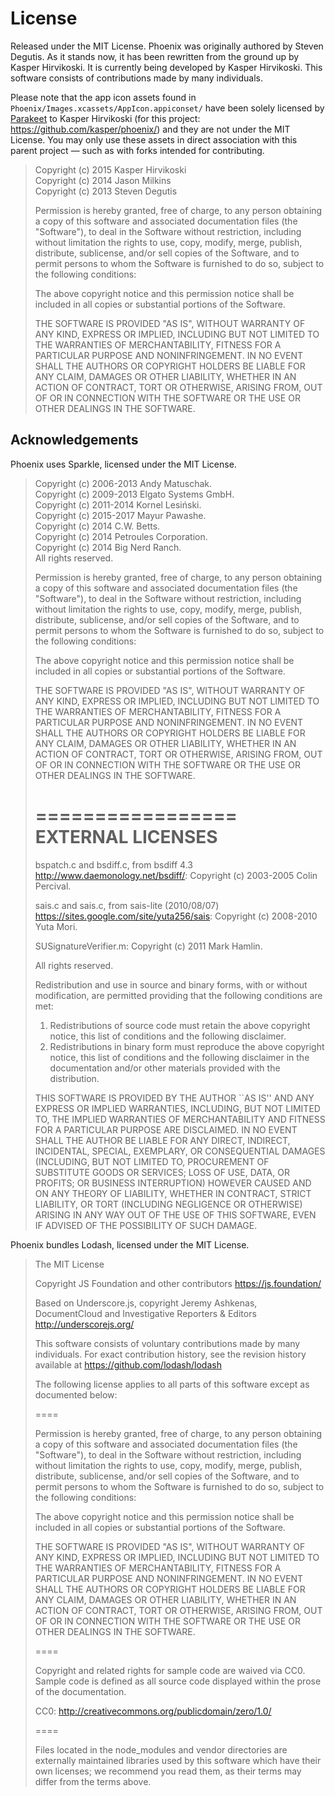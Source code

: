 License
=======

Released under the MIT License. Phoenix was originally authored by Steven Degutis. As it stands now, it has been rewritten from the ground up by Kasper Hirvikoski. It is currently being developed by Kasper Hirvikoski. This software consists of contributions made by many individuals.

Please note that the app icon assets found in `Phoenix/Images.xcassets/AppIcon.appiconset/` have been solely licensed by [Parakeet](https://parakeet.co) to Kasper Hirvikoski (for this project: https://github.com/kasper/phoenix/) and they are not under the MIT License. You may only use these assets in direct association with this parent project — such as with forks intended for contributing.

> Copyright (c) 2015 Kasper Hirvikoski  
> Copyright (c) 2014 Jason Milkins  
> Copyright (c) 2013 Steven Degutis
>
> Permission is hereby granted, free of charge, to any person obtaining a copy of this software and associated
> documentation files (the "Software"), to deal in the Software without restriction, including without limitation the
> rights to use, copy, modify, merge, publish, distribute, sublicense, and/or sell copies of the Software, and to permit
> persons to whom the Software is furnished to do so, subject to the following conditions:
>
> The above copyright notice and this permission notice shall be included in all copies or substantial portions of the
> Software.
>
> THE SOFTWARE IS PROVIDED "AS IS", WITHOUT WARRANTY OF ANY KIND, EXPRESS OR IMPLIED, INCLUDING BUT NOT LIMITED TO THE
> WARRANTIES OF MERCHANTABILITY, FITNESS FOR A PARTICULAR PURPOSE AND NONINFRINGEMENT. IN NO EVENT SHALL THE AUTHORS OR
> COPYRIGHT HOLDERS BE LIABLE FOR ANY CLAIM, DAMAGES OR OTHER LIABILITY, WHETHER IN AN ACTION OF CONTRACT, TORT OR
> OTHERWISE, ARISING FROM, OUT OF OR IN CONNECTION WITH THE SOFTWARE OR THE USE OR OTHER DEALINGS IN THE SOFTWARE.

## Acknowledgements

Phoenix uses Sparkle, licensed under the MIT License.

> Copyright (c) 2006-2013 Andy Matuschak.  
> Copyright (c) 2009-2013 Elgato Systems GmbH.  
> Copyright (c) 2011-2014 Kornel Lesiński.  
> Copyright (c) 2015-2017 Mayur Pawashe.  
> Copyright (c) 2014 C.W. Betts.  
> Copyright (c) 2014 Petroules Corporation.  
> Copyright (c) 2014 Big Nerd Ranch.  
> All rights reserved.
>
> Permission is hereby granted, free of charge, to any person obtaining a copy of
> this software and associated documentation files (the "Software"), to deal in
> the Software without restriction, including without limitation the rights to
> use, copy, modify, merge, publish, distribute, sublicense, and/or sell copies of
> the Software, and to permit persons to whom the Software is furnished to do so,
> subject to the following conditions:
>
> The above copyright notice and this permission notice shall be included in all
> copies or substantial portions of the Software.
>
> THE SOFTWARE IS PROVIDED "AS IS", WITHOUT WARRANTY OF ANY KIND, EXPRESS OR
> IMPLIED, INCLUDING BUT NOT LIMITED TO THE WARRANTIES OF MERCHANTABILITY, FITNESS
> FOR A PARTICULAR PURPOSE AND NONINFRINGEMENT. IN NO EVENT SHALL THE AUTHORS OR
> COPYRIGHT HOLDERS BE LIABLE FOR ANY CLAIM, DAMAGES OR OTHER LIABILITY, WHETHER
> IN AN ACTION OF CONTRACT, TORT OR OTHERWISE, ARISING FROM, OUT OF OR IN
> CONNECTION WITH THE SOFTWARE OR THE USE OR OTHER DEALINGS IN THE SOFTWARE.
>
> =================
> EXTERNAL LICENSES
> =================
>
> bspatch.c and bsdiff.c, from bsdiff 4.3 <http://www.daemonology.net/bsdiff/>:
>     Copyright (c) 2003-2005 Colin Percival.
>
> sais.c and sais.c, from sais-lite (2010/08/07) <https://sites.google.com/site/yuta256/sais>:
>     Copyright (c) 2008-2010 Yuta Mori.
>
> SUSignatureVerifier.m:
>     Copyright (c) 2011 Mark Hamlin.
>
> All rights reserved.
>
> Redistribution and use in source and binary forms, with or without
> modification, are permitted providing that the following conditions
> are met:
> 1. Redistributions of source code must retain the above copyright
>    notice, this list of conditions and the following disclaimer.
> 2. Redistributions in binary form must reproduce the above copyright
>    notice, this list of conditions and the following disclaimer in the
>    documentation and/or other materials provided with the distribution.
>
> THIS SOFTWARE IS PROVIDED BY THE AUTHOR ``AS IS'' AND ANY EXPRESS OR
> IMPLIED WARRANTIES, INCLUDING, BUT NOT LIMITED TO, THE IMPLIED
> WARRANTIES OF MERCHANTABILITY AND FITNESS FOR A PARTICULAR PURPOSE
> ARE DISCLAIMED.  IN NO EVENT SHALL THE AUTHOR BE LIABLE FOR ANY
> DIRECT, INDIRECT, INCIDENTAL, SPECIAL, EXEMPLARY, OR CONSEQUENTIAL
> DAMAGES (INCLUDING, BUT NOT LIMITED TO, PROCUREMENT OF SUBSTITUTE GOODS
> OR SERVICES; LOSS OF USE, DATA, OR PROFITS; OR BUSINESS INTERRUPTION)
> HOWEVER CAUSED AND ON ANY THEORY OF LIABILITY, WHETHER IN CONTRACT,
> STRICT LIABILITY, OR TORT (INCLUDING NEGLIGENCE OR OTHERWISE) ARISING
> IN ANY WAY OUT OF THE USE OF THIS SOFTWARE, EVEN IF ADVISED OF THE
> POSSIBILITY OF SUCH DAMAGE.

Phoenix bundles Lodash, licensed under the MIT License.

> The MIT License
>
> Copyright JS Foundation and other contributors <https://js.foundation/>
>
> Based on Underscore.js, copyright Jeremy Ashkenas,
> DocumentCloud and Investigative Reporters & Editors <http://underscorejs.org/>
>
> This software consists of voluntary contributions made by many
> individuals. For exact contribution history, see the revision history
> available at https://github.com/lodash/lodash
>
> The following license applies to all parts of this software except as
> documented below:
>
> ====
>
> Permission is hereby granted, free of charge, to any person obtaining
> a copy of this software and associated documentation files (the
> "Software"), to deal in the Software without restriction, including
> without limitation the rights to use, copy, modify, merge, publish,
> distribute, sublicense, and/or sell copies of the Software, and to
> permit persons to whom the Software is furnished to do so, subject to
> the following conditions:
>
> The above copyright notice and this permission notice shall be
> included in all copies or substantial portions of the Software.
>
> THE SOFTWARE IS PROVIDED "AS IS", WITHOUT WARRANTY OF ANY KIND,
> EXPRESS OR IMPLIED, INCLUDING BUT NOT LIMITED TO THE WARRANTIES OF
> MERCHANTABILITY, FITNESS FOR A PARTICULAR PURPOSE AND
> NONINFRINGEMENT. IN NO EVENT SHALL THE AUTHORS OR COPYRIGHT HOLDERS BE
> LIABLE FOR ANY CLAIM, DAMAGES OR OTHER LIABILITY, WHETHER IN AN ACTION
> OF CONTRACT, TORT OR OTHERWISE, ARISING FROM, OUT OF OR IN CONNECTION
> WITH THE SOFTWARE OR THE USE OR OTHER DEALINGS IN THE SOFTWARE.
>
> ====
>
> Copyright and related rights for sample code are waived via CC0. Sample
> code is defined as all source code displayed within the prose of the
> documentation.
>
> CC0: http://creativecommons.org/publicdomain/zero/1.0/
>
> ====
>
> Files located in the node_modules and vendor directories are externally
> maintained libraries used by this software which have their own
> licenses; we recommend you read them, as their terms may differ from the
> terms above.

